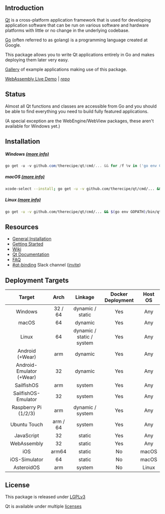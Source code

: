 Introduction
------------

[Qt](https://en.wikipedia.org/wiki/Qt_(software)) is a cross-platform application framework that is used for developing application software that can be run on various software and hardware platforms with little or no change in the underlying codebase.

[Go](https://en.wikipedia.org/wiki/Go_(programming_language)) (often referred to as golang) is a programming language created at Google.

This package allows you to write Qt applications entirely in Go and makes deploying them later very easy.

[Gallery](https://github.com/therecipe/qt/wiki/Gallery) of example applications making use of this package.

[WebAssembly Live Demo](https://therecipe.github.io/widgets_playground) | *[repo](https://github.com/therecipe/widgets_playground)*

Status
------

Almost all Qt functions and classes are accessible from Go and you should be able to find everything you need to build fully featured applications.

(A special exception are the WebEngine/WebView packages, these aren't available for Windows yet.)

Installation
------------

##### Windows [(more info)](https://github.com/therecipe/qt/wiki/Installation-on-Windows)

```powershell
go get -u -v github.com/therecipe/qt/cmd/... && for /f %v in ('go env GOPATH') do %v\bin\qtsetup test && %v\bin\qtsetup
```

##### macOS [(more info)](https://github.com/therecipe/qt/wiki/Installation-on-macOS)

```bash
xcode-select --install; go get -u -v github.com/therecipe/qt/cmd/... && $(go env GOPATH)/bin/qtsetup test && $(go env GOPATH)/bin/qtsetup
```

##### Linux [(more info)](https://github.com/therecipe/qt/wiki/Installation-on-Linux)

```bash
go get -u -v github.com/therecipe/qt/cmd/... && $(go env GOPATH)/bin/qtsetup test && $(go env GOPATH)/bin/qtsetup
```

Resources
---------

-	[General Installation](https://github.com/therecipe/qt/wiki/Installation)
-	[Getting Started](https://github.com/therecipe/qt/wiki/Getting-Started)
-	[Wiki](https://github.com/therecipe/qt/wiki)
-	[Qt Documentation](https://doc.qt.io/qt-5/classes.html)
-	[FAQ](https://github.com/therecipe/qt/wiki/FAQ)
-	[#qt-binding](https://gophers.slack.com/messages/qt-binding/details) Slack channel ([invite](https://invite.slack.golangbridge.org)\)

Deployment Targets
------------------

| Target                   | Arch     | Linkage                   | Docker Deployment | Host OS |
|:------------------------:|:--------:|:-------------------------:|:-----------------:|:-------:|
|         Windows          | 32 / 64  |     dynamic / static      |        Yes        |   Any   |
|          macOS           |    64    |          dynamic          |        Yes        |   Any   |
|          Linux           |    64    | dynamic / static / system |        Yes        |   Any   |
|     Android (+Wear)      |   arm    |          dynamic          |        Yes        |   Any   |
| Android-Emulator (+Wear) |    32    |          dynamic          |        Yes        |   Any   |
|        SailfishOS        |   arm    |          system           |        Yes        |   Any   |
|   SailfishOS-Emulator    |    32    |          system           |        Yes        |   Any   |
|   Raspberry Pi (1/2/3)   |   arm    |     dynamic / system      |        Yes        |   Any   |
|       Ubuntu Touch       | arm / 64 |          system           |        Yes        |   Any   |
|        JavaScript        |    32    |          static           |        Yes        |   Any   |
|       WebAssembly        |    32    |          static           |        Yes        |   Any   |
|           iOS            |  arm64   |          static           |        No         |  macOS  |
|      iOS-Simulator       |    64    |          static           |        No         |  macOS  |
|        AsteroidOS        |   arm    |          system           |        No         |  Linux  |

License
-------

This package is released under [LGPLv3](https://opensource.org/licenses/LGPL-3.0)

Qt is available under multiple [licenses](https://www.qt.io/licensing)
